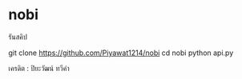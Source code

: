 # nobi
รันสคิป

git clone https://github.com/Piyawat1214/nobi
cd nobi
python api.py

เครดิต : ปิยะวัฒน์ ทวีคำ
